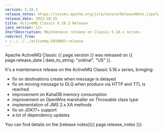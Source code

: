 ```yaml
---
version: 5.18.3
release_notes: https://issues.apache.org/jira/secure/ReleaseNote.jspa?projectId=12311210&version=12353355
release_date: 2023-10-25
title: ActiveMQ Classic 5.18.3 Release
java_version: 11+
shortDescription: Maintenance release on Classic 5.18.x series.
redirect_from:
- /../../../activemq-5018003-release
---
```

Apache ActiveMQ Classic {{ page.version }} was released on {{ page.release_date | date_to_string: "ordinal", "US" }}.

It's a maintenance release on the ActiveMQ Classic 5.18.x series, bringing:
- fix on destinations create when message is delayed
- fix on moving message to DLQ when produce via HTTP and TTL is reached
- improvement on KahaDB memory consumption
- improvement on OpenWire marshaller on Throwable class type
- implementation of JMS 2.x XA methods
- fix on JDK17+ support
- a lot of dependency updates

You can find details on the [release notes]({{ page.release_notes }}).

